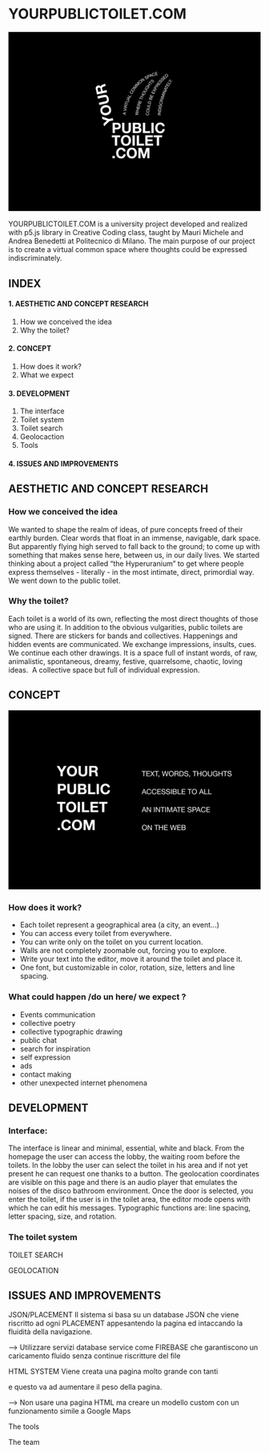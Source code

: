 # YOURPUBLICTOILET.COM
![COVER](Images/COVER.png)

YOURPUBLICTOILET.COM is a university project developed and realized with p5.js library in Creative Coding class, taught by Mauri Michele and Andrea Benedetti at Politecnico di Milano.
The main purpose of our project is to create a virtual common space where thoughts could be expressed indiscriminately.

## INDEX

#### 1.  AESTHETIC AND CONCEPT RESEARCH 	                                                              
  1.	How we conceived the idea
  2.	Why the toilet?

#### 2. CONCEPT
  1. How does it work?
  2. What we expect

#### 3. DEVELOPMENT
  1. The interface
  2. Toilet system
  3. Toilet search
  4. Geolocaction
  5. Tools

#### 4. ISSUES AND IMPROVEMENTS


## AESTHETIC AND CONCEPT RESEARCH


### How we conceived the idea

We wanted to shape the realm of ideas, of pure concepts freed of their earthly burden.
Clear words that float in an immense, navigable, dark space.
But apparently flying high served to fall back to the ground; to come up with something that makes sense here, between us, in our daily lives.
We started thinking about a project called “the Hyperuranium” to get where people express themselves - literally - in the most intimate, direct, primordial way.
We went down to the public toilet.

### Why the toilet?

Each toilet is a world of its own, reflecting the most direct thoughts of those who are using it.
In addition to the obvious vulgarities, public toilets are signed. There are stickers for bands and collectives. Happenings and hidden events are communicated. We exchange impressions, insults, cues.
We continue each other drawings.
It is a space full of instant words, of raw, animalistic, spontaneous, dreamy, festive, quarrelsome, chaotic, loving ideas. 
A collective space but full of individual expression.

## CONCEPT
![CONCEPT](Images/CONCEPT.png)

### How does it work?

* Each toilet represent a geographical area (a city, an event...)
* You can access every toilet from everywhere.
* You can write only on the toilet on you current location.
* Walls are not completely zoomable out, forcing you to explore.
* Write your text into the editor, move it around the toilet and place it.
* One font, but customizable in color, rotation, size, letters and line spacing.


### What could happen /do un here/ we expect ?

* Events communication
* collective poetry
* collective typographic drawing
* public chat
* search for inspiration
* self expression
* ads
* contact making
* other unexpected internet phenomena




## DEVELOPMENT

### Interface:

The interface is linear and minimal, essential, white and black. From the homepage the user can access the lobby, the waiting room before the toilets. In the lobby the user can select the toilet in his area and if not yet present he can request one thanks to a button. The geolocation coordinates are visible on this page and there is an audio player that emulates the noises of the disco bathroom environment. Once the door is selected, you enter the toilet, if the user is in the toilet area, the editor mode opens with which he can edit his messages. Typographic functions are: line spacing, letter spacing, size, and rotation.


### The toilet system

TOILET SEARCH

GEOLOCATION


## ISSUES AND IMPROVEMENTS

JSON/PLACEMENT
Il sistema si basa su un database JSON che viene riscritto ad ogni PLACEMENT appesantendo la pagina ed intaccando la fluidità della navigazione.

—> Utilizzare servizi database service come FIREBASE che garantiscono un caricamento fluido senza continue riscritture del file


HTML SYSTEM
Viene creata una pagina molto grande con tanti <div> e questo va ad aumentare il peso della pagina.

—> Non usare una pagina HTML ma creare un modello custom con un funzionamento simile a Google Maps

The tools

The team
